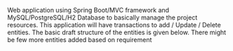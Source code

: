 Web application using Spring Boot/MVC framework and MySQL/PostgreSQL/H2 Database to basically manage the project resources.
This application will have transactions to add / Update / Delete entities. 
The basic draft structure of the entities is given below. There might be few more entities added based on requirement
